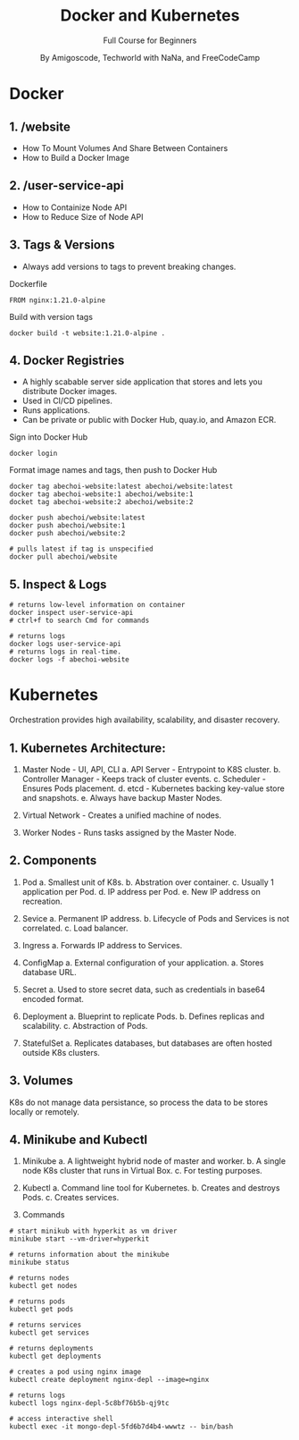 <h1 align="center">
Docker and Kubernetes
</h1>
<p align="center">
Full Course for Beginners
</p>
<p align="center">
By Amigoscode, Techworld with NaNa, and FreeCodeCamp
</p>

# Docker

## 1. /website

- How To Mount Volumes And Share Between Containers
- How to Build a Docker Image

## 2. /user-service-api

- How to Containize Node API
- How to Reduce Size of Node API

## 3. Tags & Versions

- Always add versions to tags to prevent breaking changes.

Dockerfile

```
FROM nginx:1.21.0-alpine
```

Build with version tags

```
docker build -t website:1.21.0-alpine .
```

## 4. Docker Registries

- A highly scabable server side application that stores and lets you distribute Docker images.
- Used in CI/CD pipelines.
- Runs applications.
- Can be private or public with Docker Hub, quay.io, and Amazon ECR.

Sign into Docker Hub

```
docker login
```

Format image names and tags, then push to Docker Hub

```
docker tag abechoi-website:latest abechoi/website:latest
docker tag abechoi-website:1 abechoi/website:1
docket tag abechoi-website:2 abechoi/website:2

docker push abechoi/website:latest
docker push abechoi/website:1
docker push abechoi/website:2

# pulls latest if tag is unspecified
docker pull abechoi/website
```

## 5. Inspect & Logs

```
# returns low-level information on container
docker inspect user-service-api
# ctrl+f to search Cmd for commands
```

```
# returns logs
docker logs user-service-api
# returns logs in real-time.
docker logs -f abechoi-website
```

# Kubernetes

Orchestration provides high availability, scalability, and disaster recovery.

## 1. Kubernetes Architecture:

1. Master Node - UI, API, CLI
   a. API Server - Entrypoint to K8S cluster.
   b. Controller Manager - Keeps track of cluster events.
   c. Scheduler - Ensures Pods placement.
   d. etcd - Kubernetes backing key-value store and snapshots.
   e. Always have backup Master Nodes.

2. Virtual Network - Creates a unified machine of nodes.

3. Worker Nodes - Runs tasks assigned by the Master Node.

## 2. Components

1. Pod
   a. Smallest unit of K8s.
   b. Abstration over container.
   c. Usually 1 application per Pod.
   d. IP address per Pod.
   e. New IP address on recreation.

2. Sevice
   a. Permanent IP address.
   b. Lifecycle of Pods and Services is not correlated.
   c. Load balancer.

3. Ingress
   a. Forwards IP address to Services.

4. ConfigMap
   a. External configuration of your application.
   a. Stores database URL.

5. Secret
   a. Used to store secret data, such as credentials in base64 encoded format.

6. Deployment
   a. Blueprint to replicate Pods.
   b. Defines replicas and scalability.
   c. Abstraction of Pods.

7. StatefulSet
   a. Replicates databases, but databases are often hosted outside K8s clusters.

## 3. Volumes

K8s do not manage data persistance, so process the data to be stores locally or remotely.

## 4. Minikube and Kubectl

1. Minikube
   a. A lightweight hybrid node of master and worker.
   b. A single node K8s cluster that runs in Virtual Box.
   c. For testing purposes.

2. Kubectl
   a. Command line tool for Kubernetes.
   b. Creates and destroys Pods.
   c. Creates services.

3. Commands

```
# start minikub with hyperkit as vm driver
minikube start --vm-driver=hyperkit

# returns information about the minikube
minikube status

# returns nodes
kubectl get nodes

# returns pods
kubectl get pods

# returns services
kubectl get services

# returns deployments
kubectl get deployments

# creates a pod using nginx image
kubectl create deployment nginx-depl --image=nginx

# returns logs
kubectl logs nginx-depl-5c8bf76b5b-qj9tc

# access interactive shell
kubectl exec -it mongo-depl-5fd6b7d4b4-wwwtz -- bin/bash
```
